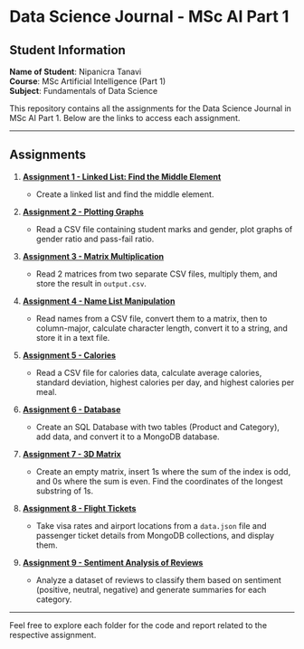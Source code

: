 # Data Science Journal - MSc AI Part 1

## Student Information
**Name of Student**: Nipanicra Tanavi  
**Course**: MSc Artificial Intelligence (Part 1)  
**Subject**: Fundamentals of Data Science  

This repository contains all the assignments for the Data Science Journal in MSc AI Part 1. Below are the links to access each assignment.

---

## Assignments

1. **[Assignment 1 - Linked List: Find the Middle Element](https://github.com/tanavi032002/DataScienceJournal/tree/main/assignmnet1)**
   - Create a linked list and find the middle element.

2. **[Assignment 2 - Plotting Graphs](https://github.com/tanavi032002/DataScienceJournal/tree/main/assignmnet2)**
   - Read a CSV file containing student marks and gender, plot graphs of gender ratio and pass-fail ratio.

3. **[Assignment 3 - Matrix Multiplication](https://github.com/tanavi032002/DataScienceJournal/tree/main/assignmnet3)**
   - Read 2 matrices from two separate CSV files, multiply them, and store the result in `output.csv`.

4. **[Assignment 4 - Name List Manipulation](https://github.com/tanavi032002/DataScienceJournal/tree/main/assignmnet4)**
   - Read names from a CSV file, convert them to a matrix, then to column-major, calculate character length, convert it to a string, and store it in a text file.

5. **[Assignment 5 - Calories](https://github.com/tanavi032002/DataScienceJournal/tree/main/assignmnet5)**
   - Read a CSV file for calories data, calculate average calories, standard deviation, highest calories per day, and highest calories per meal.

6. **[Assignment 6 - Database](https://github.com/tanavi032002/DataScienceJournal/tree/main/assignmnet6)**
   - Create an SQL Database with two tables (Product and Category), add data, and convert it to a MongoDB database.

7. **[Assignment 7 - 3D Matrix](https://github.com/tanavi032002/DataScienceJournal/tree/main/assignmnet7)**
   - Create an empty matrix, insert 1s where the sum of the index is odd, and 0s where the sum is even. Find the coordinates of the longest substring of 1s.

8. **[Assignment 8 - Flight Tickets](https://github.com/tanavi032002/DataScienceJournal/tree/main/assignmnet8)**
   - Take visa rates and airport locations from a `data.json` file and passenger ticket details from MongoDB collections, and display them.

9. **[Assignment 9 - Sentiment Analysis of Reviews](https://github.com/tanavi032002/DataScienceJournal/tree/main/assignmnet9)**
   - Analyze a dataset of reviews to classify them based on sentiment (positive, neutral, negative) and generate summaries for each category.

---

Feel free to explore each folder for the code and report related to the respective assignment.
